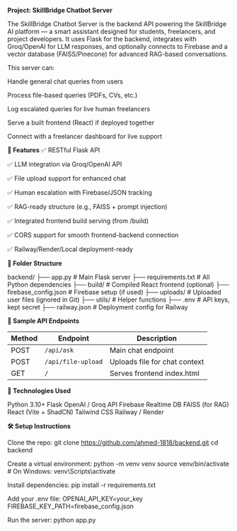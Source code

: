 **Project: SkillBridge Chatbot Server**

The SkillBridge Chatbot Server is the backend API powering the SkillBridge AI platform — a smart assistant designed for students, freelancers, and project developers. It uses Flask for the backend, integrates with Groq/OpenAI for LLM responses, and optionally connects to Firebase and a vector database (FAISS/Pinecone) for advanced RAG-based conversations.

This server can:

Handle general chat queries from users

Process file-based queries (PDFs, CVs, etc.)

Log escalated queries for live human freelancers

Serve a built frontend (React) if deployed together

Connect with a freelancer dashboard for live support

**🚀 Features**
✅ RESTful Flask API

✅ LLM integration via Groq/OpenAI API

✅ File upload support for enhanced chat

✅ Human escalation with Firebase/JSON tracking

✅ RAG-ready structure (e.g., FAISS + prompt injection)

✅ Integrated frontend build serving (from /build)

✅ CORS support for smooth frontend-backend connection

✅ Railway/Render/Local deployment-ready

**📂 Folder Structure**

backend/
├── app.py                # Main Flask server
├── requirements.txt      # All Python dependencies
├── build/                # Compiled React frontend (optional)
├── firebase_config.json  # Firebase setup (if used)
├── uploads/              # Uploaded user files (ignored in Git)
├── utils/                # Helper functions
├── .env                  # API keys, kept secret
├── railway.json          # Deployment config for Railway



**📁 Sample API Endpoints**

| Method | Endpoint           | Description                   |
| ------ | ------------------ | ----------------------------- |
| POST   | `/api/ask`         | Main chat endpoint            |
| POST   | `/api/file-upload` | Uploads file for chat context |
| GET    | `/`                | Serves frontend index.html    |



**🧪 Technologies Used**

Python 3.10+
Flask
OpenAI / Groq API
Firebase Realtime DB
FAISS (for RAG)
React (Vite + ShadCN)
Tailwind CSS
Railway / Render


**🛠 Setup Instructions**

Clone the repo:
git clone https://github.com/ahmed-1818/backend.git
cd backend

Create a virtual environment:
python -m venv venv
source venv/bin/activate  # On Windows: venv\Scripts\activate

Install dependencies:
pip install -r requirements.txt

Add your .env file:
OPENAI_API_KEY=your_key
FIREBASE_KEY_PATH=firebase_config.json

Run the server:
python app.py
